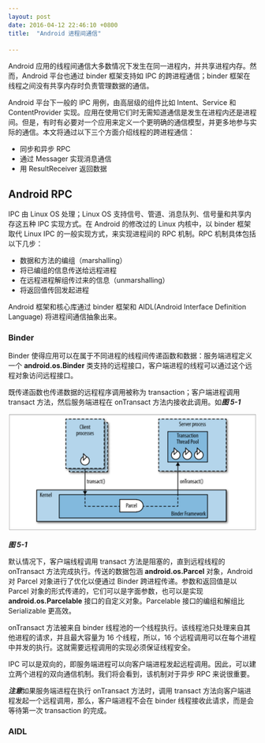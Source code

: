 ```yaml
---
layout: post
date: 2016-04-12 22:46:10 +0800
title:  "Android 进程间通信"

---
```


Android 应用的线程间通信大多数情况下发生在同一进程内，并共享进程内存。然而，Android 平台也通过 binder 框架支持如 IPC 的跨进程通信；binder 框架在线程之间没有共享内存时负责管理数据的通信。

Android 平台下一般的 IPC 用例，由高层级的组件比如 Intent、Service 和 ContentProvider 实现。应用在使用它们时无需知道通信是发生在进程内还是进程间。但是，有时有必要对一个应用来定义一个更明确的通信模型，并更多地参与实际的通信。本文将通过以下三个方面介绍线程的跨进程通信：

* 同步和异步 RPC
* 通过 Messager 实现消息通信
* 用 ResultReceiver 返回数据

## Android RPC

IPC 由 Linux OS 处理；Linux OS 支持信号、管道、消息队列、信号量和共享内存这五种 IPC 实现方式。在 Android 的修改过的 Linux 内核中，以 binder 框架取代 Linux IPC 的一般实现方式，来实现进程间的 RPC 机制。RPC 机制具体包括以下几步：

* 数据和方法的编组（marshalling）
* 将已编组的信息传送给远程进程
* 在远程进程解组传过来的信息（unmarshalling）
* 将返回值传回发起进程

Android 框架和核心库通过 binder 框架和 AIDL(Android Interface Definition Language) 将进程间通信抽象出来。

### Binder

Binder 使得应用可以在属于不同进程的线程间传递函数和数据：服务端进程定义一个 **android.os.Binder** 类支持的远程接口，客户端进程的线程可以通过这个远程对象访问远程接口。

既传递函数也传递数据的远程程序调用被称为 transaction；客户端进程调用 transact 方法，然后服务端进程在 onTransact 方法内接收此调用。如***图 5-1***

![图 5-1](/resources/images/figure-5-1.png)

***图 5-1***

默认情况下，客户端线程调用 transact 方法是阻塞的，直到远程线程的 onTransact 方法完成执行。传送的数据包涵 **android.os.Parcel** 对象，Android 对 Parcel 对象进行了优化以便通过 Binder 跨进程传递。参数和返回值是以 Parcel 对象的形式传递的，它们可以是字面参数，也可以是实现 **android.os.Parcelable** 接口的自定义对象。Parcelable 接口的编组和解组比 Serializable 更高效。

onTransact 方法被来自 binder 线程池的一个线程执行。该线程池只处理来自其他进程的请求，并且最大容量为 16 个线程，所以，16 个远程调用可以在每个进程中并发的执行。这就需要远程调用的实现必须保证线程安全。

IPC 可以是双向的，即服务端进程可以向客户端进程发起远程调用。因此，可以建立两个进程的双向通信机制。我们将会看到，该机制对于异步 RPC 来说很重要。

***注意***如果服务端进程在执行 onTransact 方法时，调用 transact 方法向客户端进程发起一个远程调用，那么，客户端进程不会在 binder 线程接收此请求，而是会等待第一次 transaction 的完成。

### AIDL



